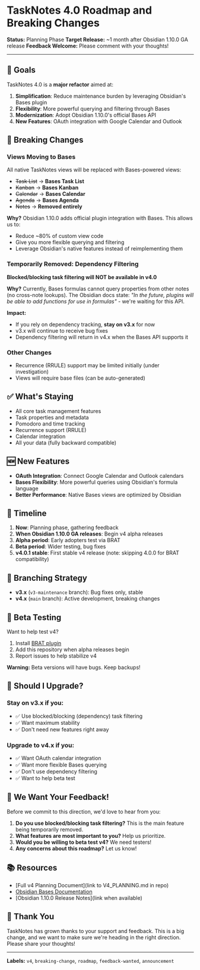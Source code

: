 # TaskNotes 4.0 Roadmap and Breaking Changes

**Status:** Planning Phase
**Target Release:** ~1 month after Obsidian 1.10.0 GA release
**Feedback Welcome:** Please comment with your thoughts!

---

## 🎯 Goals

TaskNotes 4.0 is a **major refactor** aimed at:

1. **Simplification**: Reduce maintenance burden by leveraging Obsidian's Bases plugin
2. **Flexibility**: More powerful querying and filtering through Bases
3. **Modernization**: Adopt Obsidian 1.10.0's official Bases API
4. **New Features**: OAuth integration with Google Calendar and Outlook

## 🚨 Breaking Changes

### Views Moving to Bases

All native TaskNotes views will be replaced with Bases-powered views:
- ~~Task List~~ → **Bases Task List**
- ~~Kanban~~ → **Bases Kanban**
- ~~Calendar~~ → **Bases Calendar**
- ~~Agenda~~ → **Bases Agenda**
- ~~Notes~~ → **Removed entirely**

**Why?** Obsidian 1.10.0 adds official plugin integration with Bases. This allows us to:
- Reduce ~80% of custom view code
- Give you more flexible querying and filtering
- Leverage Obsidian's native features instead of reimplementing them

### Temporarily Removed: Dependency Filtering

**Blocked/blocking task filtering will NOT be available in v4.0**

**Why?** Currently, Bases formulas cannot query properties from other notes (no cross-note lookups). The Obsidian docs state: _"In the future, plugins will be able to add functions for use in formulas"_ - we're waiting for this API.

**Impact:**
- If you rely on dependency tracking, **stay on v3.x** for now
- v3.x will continue to receive bug fixes
- Dependency filtering will return in v4.x when the Bases API supports it

### Other Changes
- Recurrence (RRULE) support may be limited initially (under investigation)
- Views will require base files (can be auto-generated)

## ✅ What's Staying

- All core task management features
- Task properties and metadata
- Pomodoro and time tracking
- Recurrence support (RRULE)
- Calendar integration
- All your data (fully backward compatible)

## 🆕 New Features

- **OAuth Integration**: Connect Google Calendar and Outlook calendars
- **Bases Flexibility**: More powerful queries using Obsidian's formula language
- **Better Performance**: Native Bases views are optimized by Obsidian

## 📅 Timeline

1. **Now**: Planning phase, gathering feedback
2. **When Obsidian 1.10.0 GA releases**: Begin v4 alpha releases
3. **Alpha period**: Early adopters test via BRAT
4. **Beta period**: Wider testing, bug fixes
5. **v4.0.1 stable**: First stable v4 release (note: skipping 4.0.0 for BRAT compatibility)

## 🔀 Branching Strategy

- **v3.x** (`v3-maintenance` branch): Bug fixes only, stable
- **v4.x** (`main` branch): Active development, breaking changes

## 🧪 Beta Testing

Want to help test v4?
1. Install [BRAT plugin](https://github.com/TfTHacker/obsidian42-brat)
2. Add this repository when alpha releases begin
3. Report issues to help stabilize v4

**Warning:** Beta versions will have bugs. Keep backups!

## 🤔 Should I Upgrade?

### Stay on v3.x if you:
- ✅ Use blocked/blocking (dependency) task filtering
- ✅ Want maximum stability
- ✅ Don't need new features right away

### Upgrade to v4.x if you:
- ✅ Want OAuth calendar integration
- ✅ Want more flexible Bases querying
- ✅ Don't use dependency filtering
- ✅ Want to help beta test

## 💬 We Want Your Feedback!

Before we commit to this direction, we'd love to hear from you:

1. **Do you use blocked/blocking task filtering?** This is the main feature being temporarily removed.
2. **What features are most important to you?** Help us prioritize.
3. **Would you be willing to beta test v4?** We need testers!
4. **Any concerns about this roadmap?** Let us know!

## 📚 Resources

- [Full v4 Planning Document](link to V4_PLANNING.md in repo)
- [Obsidian Bases Documentation](https://help.obsidian.md/Plugins/Bases)
- [Obsidian 1.10.0 Release Notes](link when available)

## 🙏 Thank You

TaskNotes has grown thanks to your support and feedback. This is a big change, and we want to make sure we're heading in the right direction. Please share your thoughts!

---

**Labels:** `v4`, `breaking-change`, `roadmap`, `feedback-wanted`, `announcement`
